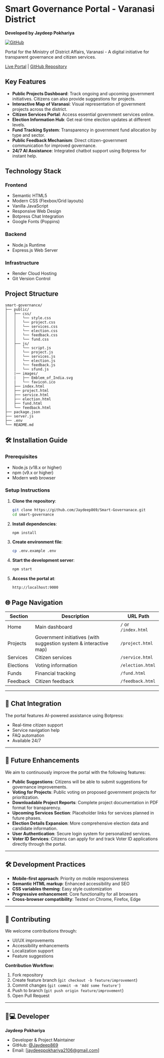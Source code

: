 # Smart Governance Portal - Varanasi District
**Developed by Jaydeep Pokhariya**  

[![GitHub](https://img.shields.io/badge/GitHub-Developer-%23121011.svg?logo=github)](https://github.com/Jaydeep869)

Portal for the Ministry of District Affairs, Varanasi - A digital initiative for transparent governance and citizen services.

[Live Portal](https://smart-governanace.onrender.com/) | [GitHub Repository](https://github.com/Jaydeep869/Smart-Governanace.git)

## Key Features

- **Public Projects Dashboard**: Track ongoing and upcoming government initiatives. Citizens can also provide suggestions for projects.
- **Interactive Map of Varanasi**: Visual representation of government projects across the district.
- **Citizen Services Portal**: Access essential government services online.
- **Election Information Hub**: Get real-time election updates at different levels.
- **Fund Tracking System**: Transparency in government fund allocation by type and sector.
- **Public Feedback Mechanism**: Direct citizen-government communication for improved governance.
- **24/7 AI Assistance**: Integrated chatbot support using Botpress for instant help.

## Technology Stack

### Frontend
- Semantic HTML5
- Modern CSS (Flexbox/Grid layouts)
- Vanilla JavaScript 
- Responsive Web Design
- Botpress Chat Integration
- Google Fonts (Poppins)

### Backend
- Node.js Runtime
- Express.js Web Server

### Infrastructure
- Render Cloud Hosting
- Git Version Control

## Project Structure

```plaintext
smart-governance/
├── public/
│   ├── css/
│   │   └── style.css
│   │   └── project.css
│   │   └── services.css
│   │   └── election.css
│   │   └── feedback.css
│   │   └── fund.css  
│   ├── js/
│   │   └── script.js
│   │   └── project.js
│   │   └── services.js
│   │   └── election.js
│   │   └── feedback.js
│   │   └── sfund.js
│   |── images/
│   |   ├── Emblem_of_India.svg
│   |   └── favicon.ico
│   ├── index.html
│   ├── project.html
│   ├── service.html
│   ├── election.html
│   ├── fund.html
│   └── feedback.html
├── package.json
├── server.js
├── .env
└── README.md
```

## 🛠️ Installation Guide

### Prerequisites
- Node.js (v18.x or higher)
- npm (v9.x or higher)
- Modern web browser

### Setup Instructions
1. **Clone the repository**:
   ```bash
   git clone https://github.com/Jaydeep869/Smart-Governanace.git
   cd smart-governance
   ```

2. **Install dependencies**:
   ```bash
   npm install
   ```
3. **Create environment file**:
   ```bash
   cp .env.example .env
   ```
4. **Start the development server**:
   ```bash
   npm start
   ```
5. **Access the portal at**:
   ```http
   http://localhost:9000
   ```

## 🌐 Page Navigation

| Section       | Description                      | URL Path          |
|---------------|----------------------------------|-------------------|
| Home          | Main dashboard                   | `/` or `/index.html` |
| Projects      | Government initiatives (with suggestion system & interactive map) | `/project.html`   |
| Services      | Citizen services                 | `/service.html`   |
| Elections     | Voting information               | `/election.html`  |
| Funds         | Financial tracking               | `/fund.html`      |
| Feedback      | Citizen feedback                 | `/feedback.html`  |

---

## 🤖 Chat Integration

The portal features AI-powered assistance using Botpress:
- Real-time citizen support
- Service navigation help
- FAQ automation
- Available 24/7

---

## 🚀 Future Enhancements

We aim to continuously improve the portal with the following features:
- **Public Suggestions**: Citizens will be able to submit suggestions for governance improvements.
- **Voting for Projects**: Public voting on proposed government projects for prioritization.
- **Downloadable Project Reports**: Complete project documentation in PDF format for transparency.
- **Upcoming Services Section**: Placeholder links for services planned in future phases.
- **Election Details Expansion**: More comprehensive election data and candidate information.
- **User Authentication**: Secure login system for personalized services.
- **Voter ID Services**: Citizens can apply for and track Voter ID applications directly through the portal.

---

## 🛠️ Development Practices

- **Mobile-first approach**: Priority on mobile responsiveness
- **Semantic HTML markup**: Enhanced accessibility and SEO
- **CSS variables theming**: Easy style customization
- **Progressive enhancement**: Core functionality for all browsers
- **Cross-browser compatibility**: Tested on Chrome, Firefox, Edge

---

## 🤝 Contributing

We welcome contributions through:
- UI/UX improvements
- Accessibility enhancements
- Localization support
- Feature suggestions

**Contribution Workflow:**
1. Fork repository
2. Create feature branch (`git checkout -b feature/improvement`)
3. Commit changes (`git commit -m 'Add some feature'`)
4. Push to branch (`git push origin feature/improvement`)
5. Open Pull Request

---

## 👨💻 Developer

**Jaydeep Pokhariya**  
- Developer & Project Maintainer  
- GitHub: [@Jaydeep869](https://github.com/Jaydeep869)  
- Email: [jaydeeppokhariya2106@gmail.com]


